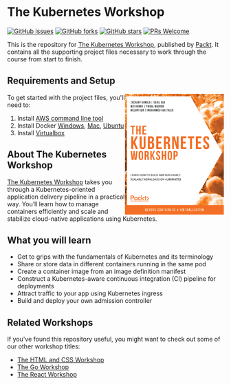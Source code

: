 # The Kubernetes Workshop
[![GitHub issues](https://img.shields.io/github/issues/TrainingByPackt/Kubernetes-Workshop.svg)](https://github.com/TrainingByPackt/Kubernetes-Workshop/issues)
[![GitHub forks](https://img.shields.io/github/forks/TrainingByPackt/Kubernetes-Workshop)](https://github.com/TrainingByPackt/Kubernetes-Workshop/network)
[![GitHub stars](https://img.shields.io/github/stars/TrainingByPackt/Kubernetes-Workshop.svg)](https://github.com/TrainingByPackt/Kubernetes-Workshop/stargazers)
[![PRs Welcome](https://img.shields.io/badge/PRs-welcome-brightgreen.svg)](https://github.com/TrainingByPackt/Kubernetes-Workshop/pulls)

This is the repository for [The Kubernetes Workshop](https://www.amazon.com/Kubernetes-Workshop-Interactive-Approach-Learning/dp/1838820752/ref=tmm_pap_swatch_0?_encoding=UTF8&qid=1611063544&sr=1-1&utm_source=github&utm_medium=repository&utm_campaign=9781838820756&utm_term=Kubernetes&utm_content=The%20Kubernetes%20Workshop), published by [Packt](https://www.packtpub.com/?utm_source=github). It contains all the supporting project files necessary to work through the course from start to finish.

## Requirements and Setup
<a href="https://www.amazon.com/Kubernetes-Workshop-Interactive-Approach-Learning/dp/1838820752/ref=tmm_pap_swatch_0?_encoding=UTF8&qid=1611063544&sr=1-1&utm_source=github&utm_medium=repository&utm_campaign=9781838820756&utm_term=Kubernetes&utm_content=The%20Kubernetes%20Workshop"><img src="https://github.com/PacktWorkshops/Workshop-Covers/blob/master/The%20Kubernetes%20Workshop.png" height="280px" width="230px" align="right" this.target="_blank"></a>

To get started with the project files, you'll need to:
1. Install [AWS command line tool](https://docs.aws.amazon.com/cli/latest/userguide/install-cliv2.html)
2. Install Docker [Windows](https://docs.docker.com/engine/install/), [Mac](https://docs.docker.com/docker-for-mac/install/), [Ubuntu](https://docs.docker.com/engine/install/ubuntu/)
3. Install [Virtualbox](https://www.virtualbox.org/wiki/Downloads)

## About The Kubernetes Workshop
[The Kubernetes Workshop](https://www.amazon.com/Kubernetes-Workshop-Interactive-Approach-Learning/dp/1838820752/ref=tmm_pap_swatch_0?_encoding=UTF8&qid=1611063544&sr=1-1&utm_source=github&utm_medium=repository&utm_campaign=9781838820756&utm_term=Kubernetes&utm_content=The%20Kubernetes%20Workshop) takes you through a Kubernetes-oriented application delivery pipeline in a practical way. You’ll learn how to manage containers efficiently and scale and stabilize cloud-native applications using Kubernetes.	

## What you will learn
* Get to grips with the fundamentals of Kubernetes and its terminology
* Share or store data in different containers running in the same pod
* Create a container image from an image definition manifest
* Construct a Kubernetes-aware continuous integration (CI) pipeline for deployments
* Attract traffic to your app using Kubernetes ingress
* Build and deploy your own admission controller

## Related Workshops
If you've found this repository useful, you might want to check out some of our other workshop titles:
* [The HTML and CSS Workshop](https://www.amazon.com/HTML-CSS-Workshop-Interactive-Approach-ebook/dp/B082926TQG/ref=sr_1_1?dchild=1&keywords=The%20HTML%20and%20CSS%20Workshop&qid=1611056782&sr=8-1&utm_source=GitHub&utm_medium=Repository&utm_campaign=9781838824532&utm_term=HTML%20and%20CSS&utm_content=The%20HTML%20and%20CSS%20Workshop)
* [The Go Workshop](https://www.amazon.com/Go-Workshop-Interactive-Approach-Learning-dp-1838647945/dp/1838647945/ref=mt_other?_encoding=UTF8&me=&qid=1611061203&utm_source=github&utm_medium=repository&utm_campaign=9781838647940&utm_term=Go&utm_content=The%20Go%20Workshop  )
* [The React Workshop](https://www.amazon.com/React-Workshop-Interactive-Approach-Learning-ebook/dp/B082VG6JCL/ref=sr_1_1?dchild=1&keywords=The%20React%20Workshop&qid=1611056710&sr=8-1&utm_source=GitHub&utm_medium=Repository&utm_campaign=9781838645564&utm_term=React&utm_content=The%20React%20Workshop)
